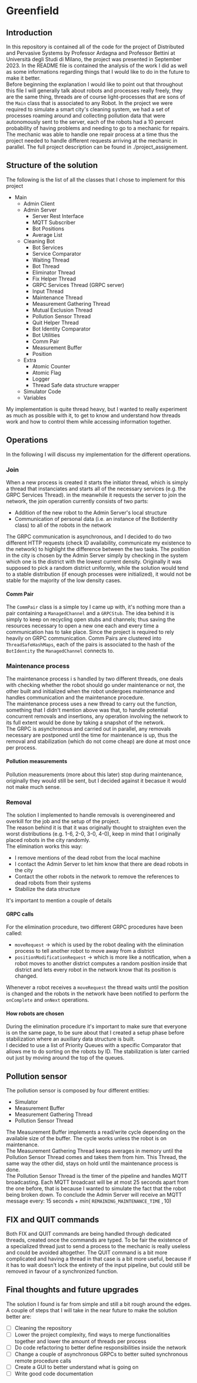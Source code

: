 <h1>Greenfield</h1>
<h2>Introduction</h2>
In this repository is contained all of the code for the project of Distributed and Pervasive Systems by Professor Ardagna and Professor Bettini at Università degli Studi di Milano, the project was presented in September 2023. In the README file is contained the analysis of the work I did as well as some informations regarding things that I would like to do in the future to make it better.<br>
Before beginning the explanation I would like to point out that throughout this file I will generally talk about robots and processes really freely, they are the same thing, threads are of course light-processes that are sons of the <code>Main</code> class that is associated to any Robot.
In the project we were required to simulate a smart city's cleaning system, we had a set of processes roaming around and collecting pollution data that were autonomously sent to the server, each of the robots had a 10 percent probability of having problems and needing to go to a mechanic for repairs. The mechanic was able to handle one repair process at a time thus the project needed to handle different requests arriving at the mechanic in parallel. The full project description can be found in ./project_assignement.
<h2>Structure of the solution</h2>
The following is the list of all the classes that I chose to implement for this project

- Main
  - Admin Client
  - Admin Server
    - Server Rest Interface
    - MQTT Subscriber
    - Bot Positions
    - Average List
  - Cleaning Bot
    - Bot Services
    - Service Comparator
    - Waiting Thread
    - Bot Thread
    - Eliminator Thread
    - Fix Helper Thread
    - GRPC Services Thread (GRPC server)
    - Input Thread
    - Maintenance Thread
    - Measurement Gathering Thread
    - Mutual Exclusion Thread
    - Pollution Sensor Thread
    - Quit Helper Thread
    - Bot Identity Comparator
    - Bot Utilities
    - Comm Pair
    - Measurement Buffer
    - Position
  - Extra
    - Atomic Counter
    - Atomic Flag
    - Logger
    - Thread Safe data structure wrapper
  - Simulator Code
  - Variables

My implementation is quite thread heavy, but I wanted to really experiment as much as possible with it, to get to know and understand how threads work and how to control them while accessing information together.
<h2>Operations</h2>
In the following I will discuss my implementation for the different operations.
<h3>Join</h3>
When a new process is created it starts the initiator thread, which is simply a thread that instanciates and starts all of the necessary services (e.g. the GRPC Services Thread). in the meanwhile it requests the server to join the network, the join operation currently consists of two parts:

  - Addition of the new robot to the Admin Server's local structure
  - Communication of personal data (i.e. an instance of the BotIdentity class) to all of the robots in the network

The GRPC communication is asynchronous, and I decided to do two different HTTP requests (check ID availability, communicate my existence to the network) to highlight the difference between the two tasks.
The position in the city is chosen by the Admin Server simply by checking in the system which one is the district with the lowest current density. Originally it was supposed to pick a random district uniformly, while the solution would tend to a stable distribution (if enough processes were initialized), it would not be stable for the majority of the low density cases.
<h4>Comm Pair</h4>
The <code>CommPair</code> class is a simple toy I came up with, it's nothing more than a pair containing a <code>ManagedChannel</code> and a <code>GRPCStub</code>. The idea behind it is simply to keep on recycling open stubs and channels; thus saving the resources necessary to open a new one each and every time a communication has to take place. Since the project is required to rely heavily on GRPC communication.
Comm Pairs are clustered into <code>ThreadSafeHashMaps</code>, each of the pairs is associated to the hash of the <code>BotIdentity</code> the <code>ManagedChannel</code> connects to.
<h3>Maintenance process</h3>
The maintenance process i s handled by two different threads, one deals with checking whether the robot should go under maintenance or not, the other built and initialized when the robot undergoes maintenance and handles communication and the maintenance procedure.<br>
The maintenance process uses a new thread to carry out the function, something that I didn't mention above was that, to handle potential concurrent removals and insertions, any operation involving the network to its full extent would be done by taking a snapshot of the network.<br>
The GRPC is asynchronous and carried out in parallel, any removals necessary are postponed until the time for maintenance is up, thus the removal and stabilization (which do not come cheap) are done at most once per process.
<h4>Pollution measurements</h4>
Pollution measurements (more about this later) stop during maintenance, originally they would still be sent, but I decided against it becasue it would not make much sense.
<h3>Removal</h3>
The solution I implemented to handle removals is overengineered and overkill for the job and the setup of the project.<br>
The reason behind it is that it was originally thought to straighten even the worst distributions (e.g. 1-6, 2-0, 3-0, 4-0), keep in mind that I originally placed robots in the city randomly.<br>
The elimination works this way:

  - I remove mentions of the dead robot from the local machine
  - I contact the Admin Server to let him know that there are dead robots in the city
  - Contact the other robots in the network to remove the references to dead robots from their systems
  - Stabilize the data structure

It's important to mention a couple of details
<h4>GRPC calls</h4>
For the elimination procedure, two different GRPC procedures have been called:

  - <code>moveRequest</code> -> which is used by the robot dealing with the elimination process to tell another robot to move away from a district
  - <code>positionModificationRequest</code> -> which is more like a notification, when a robot moves to another district computes a random position inside that district and lets every robot in the network know that its position is changed.

Whenever a robot receives a <code>moveRequest</code> the thread waits until the position is changed and the robots in the network have been notified to perform the <code>onComplete</code> and <code>onNext</code> operations.
<h4>How robots are chosen</h4>
During the elimination procedure it's important to make sure that everyone is on the same page, to be sure about that I created a setup phase before stabilization where an auxiliary data structure is built.<br>
I decided to use a list of Priority Queues with a specific Comparator that allows me to do sorting on the robots by ID. The stabilization is later carried out just by moving around the top of the queues.
<h2>Pollution sensor</h2>
The pollution sensor is composed by four different entities:

  - Simulator
  - Measurement Buffer
  - Measurement Gathering Thread
  - Pollution Sensor Thread

The Measurement Buffer implements a read/write cycle depending on the available size of the buffer. The cycle works unless the robot is on maintenance.<br>
The Measurement Gathering Thread keeps averages in memory until the Pollution Sensor Thread comes and takes them from him. This Thread, the same way the other did, stays on hold until the maintenance process is done.<br>
The Pollution Sensor Thread is the timer of the pipeline and handles MQTT broadcasting. Each MQTT broadcast will be at most 25 seconds apart from the one before, that is because I wanted to simulate the fact that the robot being broken down. To conclude the Admin Server will receive an MQTT message every: $15$ seconds + $min($
<code>REMAINING_MAINTENANCE_TIME</code>
$, 10)$
<h2>FIX and QUIT commands</h2>
Both FIX and QUIT commands are being handled through dedicated threads, created once the commands are typed. To be fair the existence of a specialized thread just to send a process to the mechanic is really useless and could be avoided altogether. The QUIT command is a bit more complicated and having a thread in that case is a bit more useful, because if it has to wait doesn't lock the entirety of the input pipeline, but could still be removed in favour of a synchronized function.
<h2>Final thoughts and future upgrades</h2>
The solution I found is far from simple and still a bit rough around the edges. A couple of steps that I will take in the near future to make the solution better are:

  - [ ] Cleaning the repository
  - [ ] Lower the project complexity, find ways to merge functionalities together and lower the amount of threads per process
  - [ ] Do code refactoring to better define responsibilities inside the network
  - [ ] Change a couple of asynchronous GRPCs to better suited synchronous remote procedure calls
  - [ ] Create a GUI to better understand what is going on
  - [ ] Write good code documentation
